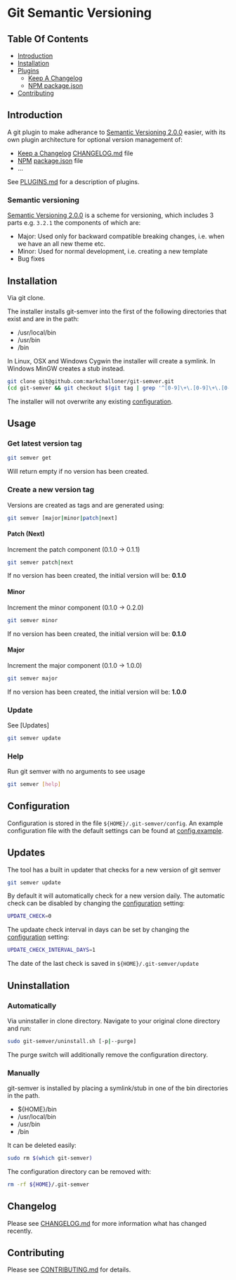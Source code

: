 # Git Semantic Versioning

## Table Of Contents

- [Introduction](#introduction)
- [Installation](#installation)
- [Plugins](#plugins)
  - [Keep A Changelog](#keep-a-changelog)
  - [NPM package.json](#npm-package-json)
- [Contributing](#contributing)

## Introduction

A git plugin to make adherance to [Semantic Versioning 2.0.0] easier, with its own plugin architecture for optional version management of:

- [Keep a Changelog][Keep a CHANGELOG] [CHANGELOG.md] file
- [NPM] [package.json] file
- ...

See [PLUGINS.md] for a description of plugins.

### Semantic versioning

[Semantic Versioning 2.0.0] is a scheme for versioning, which includes 3 parts e.g. ```3.2.1``` the components of which are:

  - Major: Used only for backward compatible breaking changes, i.e. when we have an all new theme etc.
  - Minor: Used for normal development, i.e. creating a new template
  - Bug fixes

## Installation

Via git clone.

The installer installs git-semver into the first of the following directories that exist and are in the path:

- /usr/local/bin
- /usr/bin
- /bin

In Linux, OSX and Windows Cygwin the installer will create a symlink. In Windows MinGW creates a stub instead.

``` bash
git clone git@github.com:markchalloner/git-semver.git
(cd git-semver && git checkout $(git tag | grep '^[0-9]\+\.[0-9]\+\.[0-9]\+$' | tail -n 1) && sudo ./install.sh)
```

The installer will not overwrite any existing [configuration](#configuration).

## Usage

### Get latest version tag

``` bash
git semver get
```

Will return empty if no version has been created.

### Create a new version tag

Versions are created as tags and are generated using:

``` bash
git semver [major|minor|patch|next]
```

#### Patch (Next)

Increment the patch component (0.1.0 -> 0.1.1)

``` bash
git semver patch|next
```

If no version has been created, the initial version will be: **0.1.0**

#### Minor

Increment the minor component (0.1.0 -> 0.2.0)

``` bash
git semver minor
```

If no version has been created, the initial version will be: **0.1.0**

#### Major

Increment the major component (0.1.0 -> 1.0.0)

``` bash
git semver major
```

If no version has been created, the initial version will be: **1.0.0**

### Update

See [Updates]

``` bash
git semver update
```

### Help

Run git semver with no arguments to see usage

``` bash
git semver [help]
```

## Configuration

Configuration is stored in the file `${HOME}/.git-semver/config`. An example configuration file with the default settings can be found at [config.example].

## Updates

The tool has a built in updater that checks for a new version of git semver

``` bash
git semver update
```

By default it will automatically check for a new version daily. The automatic check can be disabled by changing the [configuration](#configuration) setting:

``` bash
UPDATE_CHECK=0
```

The updaate check interval in days can be set by changing the [configuration](#configuration) setting:

``` bash
UPDATE_CHECK_INTERVAL_DAYS=1
```

The date of the last check is saved in `${HOME}/.git-semver/update`

## Uninstallation

### Automatically

Via uninstaller in clone directory. Navigate to your original clone directory and run:

``` bash
sudo git-semver/uninstall.sh [-p|--purge]
```

The purge switch will additionally remove the configuration directory.

### Manually

git-semver is installed by placing a symlink/stub in one of the bin directories in the path.

- ${HOME}/bin
- /usr/local/bin
- /usr/bin
- /bin

It can be deleted easily:

``` bash
sudo rm $(which git-semver)
```

The configuration directory can be removed with:

``` bash
rm -rf ${HOME}/.git-semver
```

## Changelog

Please see [CHANGELOG.md] for more information what has changed recently.

## Contributing

Please see [CONTRIBUTING.md] for details.

[CHANGELOG.md]: CHANGELOG.md
[Change Log Management]: http://keepachangelog.com/
[CONTRIBUTING.md]: CONTRIBUTING.md
[config.example]: config.example
[Keep a CHANGELOG]: http://keepachangelog.com/
[NPM]: https://www.npmjs.com/
[package.json]: http://browsenpm.org/package.json
[PLUGINS.md]: PLUGINS.md
[Semantic Versioning 2.0.0]: http://semver.org/spec/v2.0.0.html
